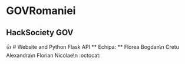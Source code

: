# GOVRomaniei
## HackSociety GOV
:+1: # Website and Python Flask API
** Echipa: ** 
Florea Bogdan\n
Cretu Alexandra\n
Florian Nicolae\n
:octocat:

